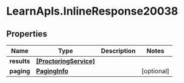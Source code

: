 # LearnApIs.InlineResponse20038

## Properties
Name | Type | Description | Notes
------------ | ------------- | ------------- | -------------
**results** | [**[ProctoringService]**](ProctoringService.md) |  | 
**paging** | [**PagingInfo**](PagingInfo.md) |  | [optional] 
